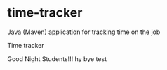 # time-tracker
Java (Maven) application for tracking time on the job

Time tracker

Good Night Students!!!
hy bye test
